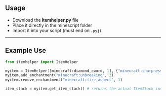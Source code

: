 ## Usage

- Download the **itemhelper.py** file
- Place it directly in the minescript folder
- Import it into your script (must end on `.pyj`)

---
## Example Use
```py
from itemhelper import ItemHelper

myitem = ItemHelper([minecraft:diamond_sword, 1], {"minecraft:sharpness":5, "minecraft:mending":1, "minecraft:fire_aspect":1})
myitem.add_enchantment("minecraft:unbreaking", 3)
myitem.remove_enchantment("minecraft:fire_aspect", 1)

item_stack = myitem.get_item_stack() # returns the actual ItemStack instance
```
